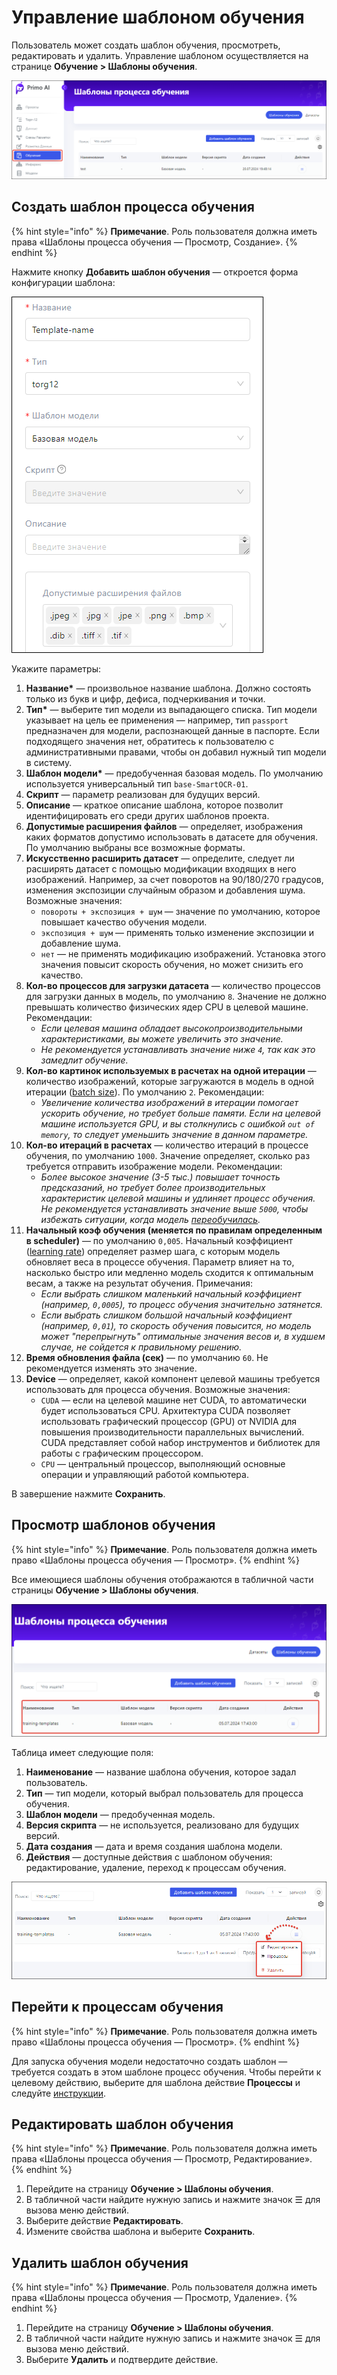 # Управление шаблоном обучения

Пользователь может создать шаблон обучения, просмотреть, редактировать и удалить. Управление шаблоном осуществляется на странице **Обучение > Шаблоны обучения**.

![](<../../../../.gitbook/assets1/primo-ai//user-guide/training-model-page.png>)


## Создать шаблон процесса обучения

{% hint style="info" %}
**Примечание**. Роль пользователя должна иметь права «Шаблоны процесса обучения — Просмотр, Создание».
{% endhint %}

Нажмите кнопку **Добавить шаблон обучения** — откроется форма конфигурации шаблона:

![](<../../../../.gitbook/assets1/primo-ai/user-guide/training-temp-form-part1.png>)
   
Укажите параметры:
1. **Название\*** — произвольное название шаблона. Должно состоять только из букв и цифр, дефиса, подчеркивания и точки.
1. **Тип\*** — выберите тип модели из выпадающего списка. Тип модели указывает на цель ее применения — например, тип `passport` предназначен для модели, распознающей данные в паспорте. Если подходящего значения нет, обратитесь к пользователю с административными правами, чтобы он добавил нужный тип модели в систему.
1. **Шаблон модели\*** — предобученная базовая модель. По умолчанию используется универсальный тип `base-SmartOCR-01`.
1. **Скрипт** — параметр реализован для будущих версий.
1. **Описание** — краткое описание шаблона, которое позволит идентифицировать его среди других шаблонов проекта.
1. **Допустимые расширения файлов** — определяет, изображения каких форматов допустимо использовать в датасете для обучения. По умолчанию выбраны все возможные форматы.
1. **Искусственно расширить датасет** — определите, следует ли расширять датасет с помощью модификации входящих в него изображений. Например, за счет поворотов на 90/180/270 градусов, изменения экспозиции случайным образом и добавления шума. Возможные значения:
   * `повороты + экспозиция + шум` — значение по умолчанию, которое повышает качество обучения модели.
   * `экспозиция + шум` — применять только изменение экспозиции и добавление шума.
   * `нет` — не применять модификацию изображений. Установка этого значения повысит скорость обучения, но может снизить его качество.
1. **Кол-во процессов для загрузки датасета** — количество процессов для загрузки данных в модель, по умолчанию `8`. Значение не должно превышать количество физических ядер CPU в целевой машине. Рекомендации:
    * *Если целевая машина обладает высокопроизводительными характеристиками, вы можете увеличить это значение.*
    * *Не рекомендуется устанавливать значение ниже `4`, так как это замедлит обучение.*
1. **Кол-во картинок используемых в расчетах на одной итерации** — количество изображений, которые загружаются в модель в одной итерации ([batch size](https://docs.primo-rpa.ru/primo-rpa/primo-rpa-ai-server/glossary#batch-size)). По умолчанию `2`. Рекомендации:
    * *Увеличение количества изображений в итерации помогает ускорить обучение, но требует больше памяти. Если на целевой машине используется GPU, и вы столкнулись с ошибкой `out of memory`, то следует уменьшить значение в данном параметре.* 
1. **Кол-во итераций в расчетах** — количество итераций в процессе обучения, по умолчанию `1000`. Значение определяет, сколько раз требуется отправить изображение модели. Рекомендации:
   * *Более высокое значение (3-5 тыс.) повышает точность предсказаний, но требует более производительных характеристик целевой машины и удлиняет процесс обучения. Не рекомендуется устанавливать значение выше `5000`, чтобы избежать ситуации, когда модель [переобучилась](https://docs.primo-rpa.ru/primo-rpa/primo-rpa-ai-server/glossary#pereobuchenie).*
1. **Начальный коэф обучения (меняется по правилам определенным в scheduler)** — по умолчанию `0,005`. Начальный коэффициент ([learning rate](https://docs.primo-rpa.ru/primo-rpa/primo-rpa-ai-server/glossary#learning-rate-lr)) определяет размер шага, с которым модель обновляет веса в процессе обучения. Параметр влияет на то, насколько быстро или медленно модель сходится к оптимальным весам, а также на результат обучения. Примечания:
   * *Если выбрать слишком маленький начальный коэффициент (например, `0,0005`), то процесс обучения значительно затянется.* 
   * *Если выбрать слишком большой начальный коэффициент (например, `0,01`), то скорость обучения повысится, но модель может "перепрыгнуть" оптимальные значения весов и, в худшем случае, не сойдется к правильному решению.* 
1. **Время обновления файла (сек)** — по умолчанию `60`. Не рекомендуется изменять это значение. 
1. **Device** — определяет, какой компонент целевой машины требуется использовать для процесса обучения. Возможные значения:
   * `CUDA` — если на целевой машине нет CUDA, то автоматически будет использоваться CPU. Архитектура CUDA позволяет использовать графический процессор (GPU) от NVIDIA для повышения производительности параллельных вычислений. CUDA представляет собой набор инструментов и библиотек для работы с графическим процессором. 
   * `CPU` — центральный процессор, выполняющий основные операции и управляющий работой компьютера.

В завершение нажмите **Сохранить**.


## Просмотр шаблонов обучения

{% hint style="info" %}
**Примечание**. Роль пользователя должна иметь право «Шаблоны процесса обучения — Просмотр».
{% endhint %}

Все имеющиеся шаблоны обучения отображаются в табличной части страницы **Обучение > Шаблоны обучения**.

![](<../../../../.gitbook/assets1/primo-ai/user-guide/view-training-templates.png>)

Таблица имеет следующие поля:
1. **Наименование** — название шаблона обучения, которое задал пользователь.
1. **Тип** — тип модели, который выбрал пользователь для процесса обучения.
1. **Шаблон модели** — предобученная модель.
1. **Версия скрипта** — не используется, реализовано для будущих версий.
1. **Дата создания** — дата и время создания шаблона модели.
1. **Действия** — доступные действия с шаблоном обучения: редактирование, удаление, переход к процессам обучения.

![](<../../../../.gitbook/assets1/primo-ai/user-guide/actions-with-training-templ.png>)


## Перейти к процессам обучения

{% hint style="info" %}
**Примечание**. Роль пользователя должна иметь право «Шаблоны процесса обучения — Просмотр».
{% endhint %}

Для запуска обучения модели недостаточно создать шаблон — требуется создать в этом шаблоне процесс обучения. Чтобы перейти к целевому действию, выберите для шаблона действие **Процессы** и следуйте [инструкции](https://docs.primo-rpa.ru/primo-rpa/primo-rpa-ai-server/user/smart-ocr/training/run-trainig-process#shag-2.-sozdanie-processa-obucheniya).


## Редактировать шаблон обучения

{% hint style="info" %}
**Примечание**. Роль пользователя должна иметь права «Шаблоны процесса обучения — Просмотр, Редактирование».
{% endhint %}

1. Перейдите на страницу **Обучение > Шаблоны обучения**.
1. В табличной части найдите нужную запись и нажмите значок ☰ для вызова меню действий.
1. Выберите действие **Редактировать**.
1. Измените свойства шаблона и выберите **Сохранить**.


## Удалить шаблон обучения

{% hint style="info" %}
**Примечание**. Роль пользователя должна иметь права «Шаблоны процесса обучения — Просмотр, Удаление».
{% endhint %}

1. Перейдите на страницу **Обучение > Шаблоны обучения**.
1. В табличной части найдите нужную запись и нажмите значок ☰ для вызова меню действий.
1. Выберите **Удалить** и подтвердите действие.

